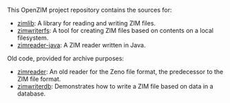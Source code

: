 This OpenZIM project repository contains the sources for:
* [zimlib](./zimlib#readme): A library for reading and writing ZIM files.
* [zimwriterfs](./zimwriterfs#readme): A tool for creating ZIM files based on
  contents on a local filesystem.
* [zimreader-java](./zimreader-java#readme): A ZIM reader written in Java.

Old code, provided for archive purposes:
* [zimreader](./zimreader#readme): An old reader for the Zeno file format, the
  predecessor to the ZIM file format.
* [zimwriterdb](./zimwriterdb#readme): Demonstrates how to write a ZIM file
  based on data in a database.
